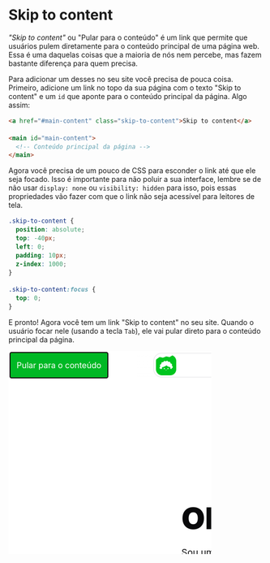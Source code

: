 # Skip to content

_"Skip to content"_ ou "Pular para o conteúdo" é um link que permite que usuários pulem diretamente para o conteúdo principal de uma página web. Essa é uma daquelas coisas que a maioria de nós nem percebe, mas fazem bastante diferença para quem precisa.

Para adicionar um desses no seu site você precisa de pouca coisa. Primeiro, adicione um link no topo da sua página com o texto "Skip to content" e um `id` que aponte para o conteúdo principal da página. Algo assim:

```html
<a href="#main-content" class="skip-to-content">Skip to content</a>

<main id="main-content">
  <!-- Conteúdo principal da página -->
</main>
```

Agora você precisa de um pouco de CSS para esconder o link até que ele seja focado. Isso é importante para não poluir a sua interface, lembre se de não usar `display: none` ou `visibility: hidden` para isso, pois essas propriedades vão fazer com que o link não seja acessível para leitores de tela.

```css
.skip-to-content {
  position: absolute;
  top: -40px;
  left: 0;
  padding: 10px;
  z-index: 1000;
}

.skip-to-content:focus {
  top: 0;
}
```

E pronto! Agora você tem um link "Skip to content" no seu site. Quando o usuário focar nele (usando a tecla `Tab`), ele vai pular direto para o conteúdo principal da página.

![Exemplo de um link 'Skip to content' em um site](./skip-to-content.png)

